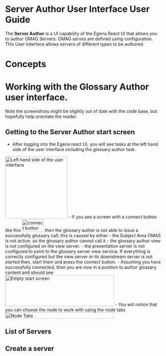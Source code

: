 <!-- SPDX-License-Identifier: CC-BY-4.0 -->
<!-- Copyright Contributors to the ODPi Egeria project 2020. -->

# Server Author User Interface User Guide

The **Server Author** is a UI capability of the Egeria React UI that allows you to author OMAG Servers. OMAG serves are defined using configuration. This 
User Interface allows servers of different types to be authored.  

# Concepts

# Working with the Glossary Author user interface.

Note the screenshots might be slightly out of date with the code base, but hopefully help orientate the reader. 

## Getting to the Server Author start screen
- After logging into the Egeria react UI, you will see tasks at the left hand side of the user interface including the glossary author task.
<img src="leftnav.png" alt="Left hand side of the user interface" width="200px" width="200px" height="200px" />
- If you see a screen with a connect button like this <img src="connect.png" alt="connect button"  width="70px" height="40px" /> then the glossary author is not able to issue a successfully glossary call; this is caused by either
   - the Subject Area OMAS is not active, so the glossary author cannot call it
   - the glossary author view is not configured on the view server.
   - the presentation server is not configured to point to the glossary server view service.   
   If everything is correctly configured but the view server or its downstream server is not started then, start them and press the connect button.  
- Assuming you have successfully connected, then you are now in a position to author glossary content and should see
<img src="emptystartscreen.png" alt="Empty start screen" width="350px" height="100px" />  
- You will notice that you can choose the node to work with using the node tabs
<img src="nodetabs.png" alt="Node Tabs" width="350px" height="20px" /> 

## List of Servers

## Create a server


